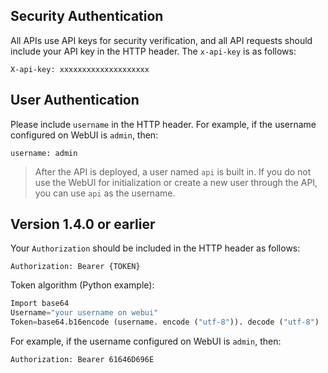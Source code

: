 ## Security Authentication

All APIs use API keys for security verification, and all API requests should include your API key in the HTTP header. The `x-api-key` is as follows:
```Config
X-api-key: xxxxxxxxxxxxxxxxxxxx
```

## User Authentication

Please include `username` in the HTTP header. For example, if the username configured on WebUI is `admin`, then:

```config
username: admin
```

> After the API is deployed, a user named `api` is built in. If you do not use the WebUI for initialization or create a new user through the API, you can use `api` as the username.


## Version 1.4.0 or earlier

Your `Authorization` should be included in the HTTP header as follows:

```Config
Authorization: Bearer {TOKEN}
```

Token algorithm (Python example):

```Python
Import base64
Username="your username on webui"
Token=base64.b16encode (username. encode ("utf-8")). decode ("utf-8")
```

For example, if the username configured on WebUI is `admin`, then:
```Config
Authorization: Bearer 61646D696E
```
